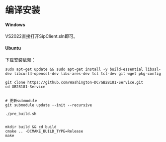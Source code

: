 # 编译安装

#### Windows

VS2022直接打开SipClient.sln即可。

#### Ubuntu

下载安装依赖：

```shell
sudo apt-get update && sudo apt-get install -y build-essential libssl-dev libcurl4-openssl-dev libc-ares-dev tcl tcl-dev git wget pkg-config

git clone https://github.com/Washington-DC/GB28181-Service.git
cd GB28181-Service


# 更新submodule
git submodule update --init --recursive

./pre_build.sh


mkdir build && cd build
cmake .. -DCMAKE_BUILD_TYPE=Release
make

```



